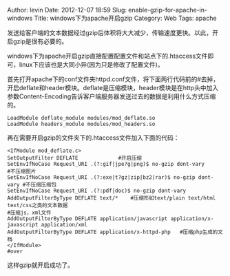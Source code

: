 Author: levin
Date: 2012-12-07 18:59
Slug: enable-gzip-for-apache-in-windows
Title: windows下为apache开启gzip
Category: Web
Tags: apache

发送给客户端的文本数据经过gzip后体积将大大减少，传输速度更快。以此，开启gzip是很有必要的。

windows下为apache开启gzip直接配置配置文件和站点下的.htaccess文件即可，linux下应该也是大同小异(因为只是修改了配置文件)。<!-- more -->

首先打开apache下的conf文件夹httpd.conf文件，将下面两行代码前的#去掉，开启deflate和header模块。deflate是压缩模块，header模块是在http头中加入参数Content-Encoding告诉客户端服务器发送过去的数据是利用什么方式压缩的。

    LoadModule deflate_module modules/mod_deflate.so
    LoadModule headers_module modules/mod_headers.so

再在需要开启gzip的文件夹下的.htaccess文件加入下面的代码：

    <IfModule mod_deflate.c>
    SetOutputFilter DEFLATE				#开启压缩
    SetEnvIfNoCase Request_URI .(?:gif|jpe?g|png)$ no-gzip dont-vary		#不压缩图片
    SetEnvIfNoCase Request_URI .(?:exe|t?gz|zip|bz2|rar)$ no-gzip dont-vary	#不压缩压缩包
    SetEnvIfNoCase Request_URI .(?:pdf|doc)$ no-gzip dont-vary
    AddOutputFilterByType DEFLATE text/*	#压缩形如text/plain text/html text/css之类的文本数据
    #压缩js，xml文件
    AddOutputFilterByType DEFLATE application/javascript application/x-javascript application/xml
    AddOutputFilterByType DEFLATE application/x-httpd-php	#压缩php生成的文档
    </IfModule>
    #over

这样gzip就开启成功了。
